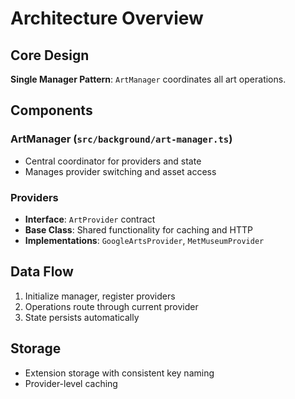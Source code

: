 # Architecture Overview

## Core Design

**Single Manager Pattern**: `ArtManager` coordinates all art operations.

## Components

### ArtManager (`src/background/art-manager.ts`)
- Central coordinator for providers and state
- Manages provider switching and asset access

### Providers
- **Interface**: `ArtProvider` contract
- **Base Class**: Shared functionality for caching and HTTP
- **Implementations**: `GoogleArtsProvider`, `MetMuseumProvider`

## Data Flow

1. Initialize manager, register providers
2. Operations route through current provider
3. State persists automatically

## Storage

- Extension storage with consistent key naming
- Provider-level caching